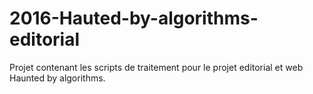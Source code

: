 # 2016-Hauted-by-algorithms-editorial

Projet contenant les scripts de traitement pour le projet editorial et web Haunted by algorithms.

